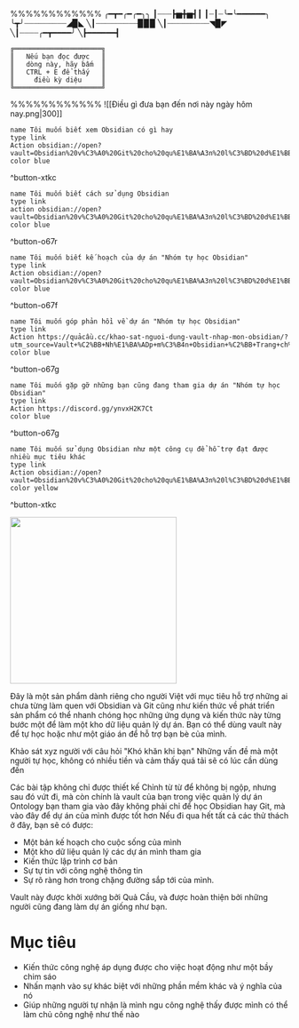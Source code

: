 %%%%%%%%%%%%
╭━┳━╭━╭━╮╮
┃┈┈┈┣▅╋▅┫┃
┃┈┃┈╰━╰━━━━━━╮
╰┳╯┈┈┈┈┈┈┈┈┈◢▉◣
╲┃┈┈┈┈┈┈┈┈┈▉▉▉
╲┃┈┈┈┈┈┈┈┈┈◥▉◤
╲┃┈┈┈┈╭━┳━━━━╯
╲┣━━━━━━┫
```
╔══════════════════════╗
║   Nếu bạn đọc được   ║
║   dòng này, hãy bấm  ║
║   CTRL + E để thấy   ║
║     điều kỳ diệu     ║
╚══════════════════════╝
```
%%%%%%%%%%%%
![[Điều gì đưa bạn đến nơi này ngày hôm nay.png|300]]
```button
name Tôi muốn biết xem Obsidian có gì hay
type link
Action obsidian://open?vault=Obsidian%20v%C3%A0%20Git%20cho%20qu%E1%BA%A3n%20l%C3%BD%20d%E1%BB%B1%20%C3%A1n&file=%F0%9F%96%BC%EF%B8%8F%20Khu%20tr%C6%B0ng%20b%C3%A0y%2F%F0%9F%96%BC%EF%B8%8F%20Khu%20tr%C6%B0ng%20b%C3%A0y
color blue
```
^button-xtkc

```button
name Tôi muốn biết cách sử dụng Obsidian
type link
action obsidian://open?vault=Obsidian%20v%C3%A0%20Git%20cho%20qu%E1%BA%A3n%20l%C3%BD%20d%E1%BB%B1%20%C3%A1n&file=%E2%9A%94%EF%B8%8F%20L%E1%BB%9Bp%20h%E1%BB%8Dc%2F%E2%9A%94%EF%B8%8F%20L%E1%BB%9Bp%20h%E1%BB%8Dc
color blue
```
^button-o67r

```button
name Tôi muốn biết kế hoạch của dự án "Nhóm tự học Obsidian" 
type link
Action obsidian://open?vault=Obsidian%20v%C3%A0%20Git%20cho%20qu%E1%BA%A3n%20l%C3%BD%20d%E1%BB%B1%20%C3%A1n&file=%F0%9F%93%90%20Ph%C3%B2ng%20gi%C3%A1o%20vi%C3%AAn%2F%F0%9F%93%90%20Ph%C3%B2ng%20gi%C3%A1o%20vi%C3%AAn
color blue
```
^button-o67f

```button
name Tôi muốn góp phản hồi về dự án "Nhóm tự học Obsidian" 
type link
Action https://quảcầu.cc/khao-sat-nguoi-dung-vault-nhap-mon-obsidian/?utm_source=Vault+%C2%BB+Nh%E1%BA%ADp+m%C3%B4n+Obsidian+%C2%BB+Trang+ch%E1%BB%A7&utm_medium=Giai+%C4%91o%E1%BA%A1n+2
color blue
```
^button-o67g

```button
name Tôi muốn gặp gỡ những bạn cũng đang tham gia dự án "Nhóm tự học Obsidian" 
type link
Action https://discord.gg/ynvxH2K7Ct
color blue
```
^button-o67g
```button
name Tôi muốn sử dụng Obsidian như một công cụ để hỗ trợ đạt được nhiều mục tiêu khác
type link
Action obsidian://open?vault=Obsidian%20v%C3%A0%20Git%20cho%20qu%E1%BA%A3n%20l%C3%BD%20d%E1%BB%B1%20%C3%A1n&file=%F0%9F%96%BC%EF%B8%8F%20Khu%20tr%C6%B0ng%20b%C3%A0y%2F%F0%9F%96%BC%EF%B8%8F%20Khu%20tr%C6%B0ng%20b%C3%A0y
color yellow
```
^button-xtkc

<a href="https://opencollective.com/nhom-tu-hoc/donate" target="_blank">
  <img src="https://opencollective.com/webpack/donate/button@2x.png?color=blue" width=300 />
</a>

Đây là một sản phẩm dành riêng cho người Việt với mục tiêu hỗ trợ những ai chưa từng làm quen với Obsidian và Git cũng như kiến thức về phát triển sản phẩm có thể nhanh chóng học những ứng dụng và kiến thức này từng bước một để làm một kho dữ liệu quản lý dự án. Bạn có thể dùng vault này để tự học hoặc như một giáo án để hỗ trợ bạn bè của mình.

Khảo sát xyz người với câu hỏi "Khó khăn khi bạn" 
Những vấn đề mà một người tự học, không có nhiều tiền và cảm thấy quá tải sẽ có lúc cần dùng đến

Các bài tập không chỉ được thiết kế Chỉnh từ từ để không bị ngộp, nhưng sau đó vứt đi, mà còn chính là vault của bạn trong việc quản lý dự án
Ontology
bạn tham gia vào đây không phải chỉ để học Obsidian hay Git, mà vào đây để dự án của mình được tốt hơn
Nếu đi qua hết tất cả các thử thách ở đây, bạn sẽ có được:
- Một bản kế hoạch cho cuộc sống của mình
- Một kho dữ liệu quản lý các dự án mình tham gia
- Kiến thức lập trình cơ bản
- Sự tự tin với công nghệ thông tin
- Sự rõ ràng hơn trong chặng đường sắp tới của mình.

Vault này được khởi xướng bởi Quả Cầu, và được hoàn thiện bởi những người cũng đang làm dự án giống như bạn.


# Mục tiêu
- Kiến thức công nghệ áp dụng được cho việc hoạt động như một bầy chim sáo
- Nhấn mạnh vào sự khác biệt với những phần mềm khác và ý nghĩa của nó
- Giúp những người tự nhận là mình ngu công nghệ thấy được mình có thể làm chủ công nghệ như thế nào